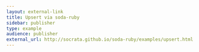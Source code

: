 ```yaml
---
layout: external-link
title: Upsert via soda-ruby
sidebar: publisher
type: example
audience: publisher
external_url: http://socrata.github.io/soda-ruby/examples/upsert.html
---
```

